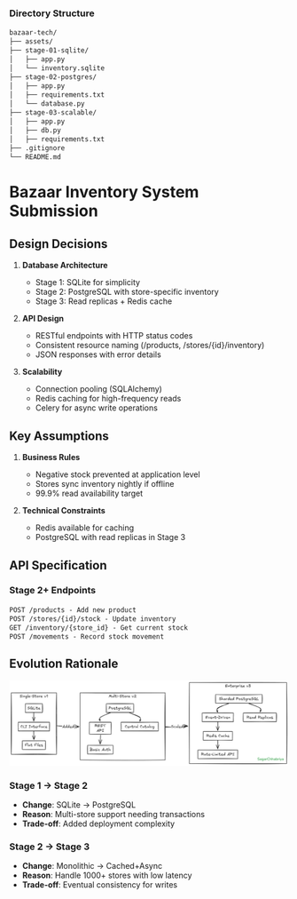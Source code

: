 ### Directory Structure

```
bazaar-tech/
├── assets/
├── stage-01-sqlite/
│   ├── app.py
│   └── inventory.sqlite
├── stage-02-postgres/
│   ├── app.py
│   ├── requirements.txt
│   └── database.py
├── stage-03-scalable/
│   ├── app.py
│   ├── db.py
│   ├── requirements.txt
├── .gitignore
└── README.md
```


# Bazaar Inventory System Submission

## Design Decisions

1. **Database Architecture**
   - Stage 1: SQLite for simplicity
   - Stage 2: PostgreSQL with store-specific inventory
   - Stage 3: Read replicas + Redis cache

2. **API Design**
   - RESTful endpoints with HTTP status codes
   - Consistent resource naming (/products, /stores/{id}/inventory)
   - JSON responses with error details

3. **Scalability**
   - Connection pooling (SQLAlchemy)
   - Redis caching for high-frequency reads
   - Celery for async write operations

## Key Assumptions

1. **Business Rules**
   - Negative stock prevented at application level
   - Stores sync inventory nightly if offline
   - 99.9% read availability target

2. **Technical Constraints**
   - Redis available for caching
   - PostgreSQL with read replicas in Stage 3

## API Specification

### Stage 2+ Endpoints
```
POST /products - Add new product
POST /stores/{id}/stock - Update inventory
GET /inventory/{store_id} - Get current stock
POST /movements - Record stock movement
```

## Evolution Rationale

![](assets/v1-v3.png)

### Stage 1 → Stage 2
- **Change**: SQLite → PostgreSQL
- **Reason**: Multi-store support needing transactions
- **Trade-off**: Added deployment complexity

### Stage 2 → Stage 3
- **Change**: Monolithic → Cached+Async
- **Reason**: Handle 1000+ stores with low latency
- **Trade-off**: Eventual consistency for writes
```
